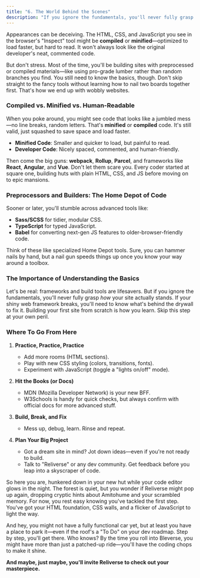 ```yaml
---
title: "6. The World Behind the Scenes"
description: "If you ignore the fundamentals, you'll never fully grasp how your site actually stands."
---
```


Appearances can be deceiving. The HTML, CSS, and JavaScript you see in the browser's "Inspect" tool might be **compiled** or **minified**—optimized to load faster, but hard to read. It won't always look like the original developer's neat, commented code.

But don't stress. Most of the time, you'll be building sites with preprocessed or compiled materials—like using pro-grade lumber rather than random branches you find. You still need to know the basics, though. Don't skip straight to the fancy tools without learning how to nail two boards together first. That's how we end up with wobbly websites.

### Compiled vs. Minified vs. Human-Readable

When you poke around, you might see code that looks like a jumbled mess—no line breaks, random letters. That's **minified** or **compiled** code. It's still valid, just squashed to save space and load faster.

- **Minified Code**: Smaller and quicker to load, but painful to read.  
- **Developer Code**: Nicely spaced, commented, and human-friendly.  

Then come the big guns: **webpack**, **Rollup**, **Parcel**, and frameworks like **React**, **Angular**, and **Vue**. Don't let them scare you. Every coder started at square one, building huts with plain HTML, CSS, and JS before moving on to epic mansions.

### Preprocessors and Builders: The Home Depot of Code

Sooner or later, you'll stumble across advanced tools like:

- **Sass/SCSS** for tidier, modular CSS.  
- **TypeScript** for typed JavaScript.  
- **Babel** for converting next-gen JS features to older-browser-friendly code.

Think of these like specialized Home Depot tools. Sure, you can hammer nails by hand, but a nail gun speeds things up once you know your way around a toolbox.

### The Importance of Understanding the Basics

Let's be real: frameworks and build tools are lifesavers. But if you ignore the fundamentals, you'll never fully grasp *how* your site actually stands. If your shiny web framework breaks, you'll need to know what's behind the drywall to fix it. Building your first site from scratch is how you learn. Skip this step at your own peril.

### Where To Go From Here

1. **Practice, Practice, Practice**  
   - Add more rooms (HTML sections).  
   - Play with new CSS styling (colors, transitions, fonts).  
   - Experiment with JavaScript (toggle a "lights on/off" mode).

2. **Hit the Books (or Docs)**  
   - MDN (Mozilla Developer Network) is your new BFF.  
   - W3Schools is handy for quick checks, but always confirm with official docs for more advanced stuff.

3. **Build, Break, and Fix**  
   - Mess up, debug, learn. Rinse and repeat.

4. **Plan Your Big Project**  
   - Got a dream site in mind? Jot down ideas—even if you're not ready to build.  
   - Talk to "Reliverse" or any dev community. Get feedback before you leap into a skyscraper of code.

So here you are, hunkered down in your new hut while your code editor glows in the night. The forest is quiet, but you wonder if Reliverse might pop up again, dropping cryptic hints about Amitohume and your scrambled memory. For now, you rest easy knowing you've tackled the first step. You've got your HTML foundation, CSS walls, and a flicker of JavaScript to light the way.

And hey, you might not have a fully functional car yet, but at least you have a place to park it—even if the roof's a "To Do" on your dev roadmap. Step by step, you'll get there. Who knows? By the time you roll into Bleverse, you might have more than just a patched-up ride—you'll have the coding chops to make it shine.

**And maybe, just maybe, you'll invite Reliverse to check out your masterpiece.**
